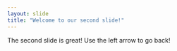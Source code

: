 ```yaml
---
layout: slide
title: "Welcome to our second slide!"
---
```

The second slide is great!
Use the left arrow to go back!
